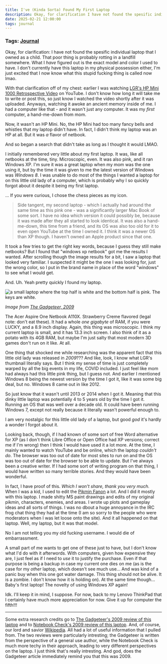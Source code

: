 ```yaml
---
title: I've (Kinda Sorta) Found My First Laptop
description: Okay, for clarification I have not found the spesific individual laptop that I owned as a child. That poor thing is probably rotting in a landfill somewhere. What I have figured out is the exact model and color I used to have. 
date: 2025-02-21 12:00:00
tags: journal
---
```

### Tags: [Journal](/blog/tag/journal)

Okay, for clarification: I have not found the spesific individual laptop that I owned as a child. That poor thing is probably rotting in a landfill somewhere. What I *have* figured out is the exact model and color I used to have. I don't currently have this laptop in my physical possession either, I'm just excited that I now know what this stupid fucking thing is called now lmao. 

With that clarification off of my chest: earlier I was watching [LGR's HP Mini 1000 Retrospective Video](https://www.youtube.com/watch?v=FXHQBe0rixU) on YouTube. I don't know how long it will take me to write or post this, so just know I watched the video shortly after it was uploaded. Anyways, watching it awoke an ancient memory inside of me. I had a computer like that - and it wasn't just any computer. It was my *first* computer, a hand-me-down from mom. 

Now, it wasn't an HP Mini. No, the HP Mini had too many fancy bells and whistles that my laptop didn't have. In fact, I didn't think my laptop was an HP at all. But it was *a* flavor of netbook. 

And so began a search that didn't take as long as I thought it would LMAO. 

I initially remembered very little about my first laptop. It was, like all netbooks at the time, tiny. Microscopic, even. It was also pink, and it ran Windows XP. I'm sure it was a great laptop when my mom was the one using it, but by the time it was given to me the latest version of Windows was *Windows 8*. I was unable to do most of the things I wanted a laptop for on this little old lady of a computer, which is probably why I so quickly forgot about it despite it being my first laptop. 

... If you were curious, I chose the chess pieces as my icon.

> Side tangent, my second laptop - which I actually had around the same time as this pink one - was a significantly larger Mac Book of some sort. I have no idea which version it could possibly be, because it was made after they all started to look identical. It was also a hand-me-down, this time from a friend, and its OS was also too old for it to even open YouTube at the time I owned it. I think it was a newer OS than XP though. I haven't owned an Apple product since that one.

It took a few tries to get the right key words, because I guess they still make netbooks? But I found that "windows xp netbook" got me the results I wanted. After scrolling though the image results for a bit, I saw a laptop that looked very familiar. I suspected it might be the one I was looking for, just the wrong color, so I put in the brand name in place of the word "windows" to see what I would get. 

And. Uh. Yeah pretty quickly I found my laptop. 

<div class=center><img src="/assets/img/blog/Acer-Aspire-One-8-Screen.jpg" alt="a small laptop where the top half is white and the bottom half is pink. The keys are white." class="responsive-small"></div>

*Image from [The Gadgeteer, 2009](https://the-gadgeteer.com/2009/08/16/acer-aspire-one-netbook-review/)*

The Acer Aspire One Netbook A110X. Strawberry Creme flavored (legal note: don't eat these). It had a whole *one gigabyte* of RAM, if you were LUCKY, and a 8.9 inch display. Again, this thing was microscopic. I think my current laptop is small, and it has  13.3 inch screen. I also think of it as a potato with its 4GB RAM, but maybe I'm just salty that most modern 3D games don't run on it like. At all. 

One thing that shocked me while researching was the apparent fact that this little old lady was released in *2009*??? And like, look, I know what LGR's thumbnail literally says. But I think my sense of time is just completely warped by all the big events in my life, COVID included. I just feel like mom had always had this little pink thing, but I guess not. And earlier I mentioned Windows 8 being the newest version by the time I got it, like it was some big deal, but no. Windows 8 came out in like 2012. 

So just know that it wasn't until 2013 or 2014 when I got it. Meaning that this dinky little laptop was potentially 4 to 5 years old by the time I got it. Running an OS that was well over a decade old. It could have been running Windows 7, except not really because it literally wasn't powerful enough to.

I am very nostalgic for this little old lady of a laptop, but good *god* it's hardly a wonder I forgot about it. 

Looking back, though, if I had known of some sort of free Word alternative for XP (as I don't think Libre Office or Open Office had XP versions; correct me if I'm wrong) then I think I would have used it a lot more. At the time, I mainly wanted to watch YouTube and be online, which the laptop *couldn't do*. The browser was too out of date for most sites to run on and the OS was too out of date for the browser to be able to update. But I've always been a creative writer. If I had some sort of writing program on that thing, I would have written so many terrible stories. And they would have been wonderful. 

In fact, I have proof of this. *Which I won't share, thank you very much.* When I was a kid, I used to edit the [Pikmin Fanon](https://pikminfanon.com/wiki/Main_Page) a lot. And I did it mostly with this laptop. I made shitty MS paint drawings and edits of my original pikmin, characters, enemies, and areas. I wrote up plots and gameplay ideas and all sorts of things. I was no dbout a huge annoyance in the IRC frog chat thing they had at the time (I am so sorry to the people who were moderators when I was let loose onto the site). And it all happened on that laptop. Well, my laptop, but it was that model. 

No I am not telling you my old fucking username. I would die of embarrassment. 

A small part of me wants to get one of these just to have, but I don't know what I'd do with it afterwords. With computers, given how expensive they are, I just feel as if I need to *use* it to justify the purchase. Even if that purpose is being a backup in case my current one dies on me (as is the case for my *other* laptop, which doesn't see much use... And was kind of a panic buy when this one got water damage. This thing should not be alive. It is a zombie. I don't know how it is holding on). At the same time though... Baby's first laptop! The novelty of using Windows XP again! 

Idk. I'll keep it in mind, I suppose. For now, back to my Lenovo ThinkPad that I certainly have much more appreciation for now. Give it up for computer the fifth!!!

* * * 

Some extra research credits go to [The Gadgeteer's 2009 review of this laptop](https://the-gadgeteer.com/2009/08/16/acer-aspire-one-netbook-review/) and to [Notebook Check's 2009 review of this laptop](https://www.notebookcheck.net/Short-Review-Acer-Aspire-One-AOA110-Aw-A110L-Netbook.16014.0.html). And, of course, our lord and savior [Wikipedia](https://en.wikipedia.org/wiki/Acer_Aspire_One). All had a lot of useful information that I pulled from. The two reviews were particularly intresting; the Gadgeteer is written from the perspective of a general use author, while the Notebook Check is much more techy in their approach, leading to very different perspectives on the laptop. I just think that's really intresting. And god, does the Gadgeteer article immediately remind you that this was 2009. 